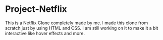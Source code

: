 # Project-Netflix
This is a Netflix Clone completely made by me.
I made this clone from scratch just by using HTML and CSS.
I am still working on it to make it a bit interactive like hover effects and more.
